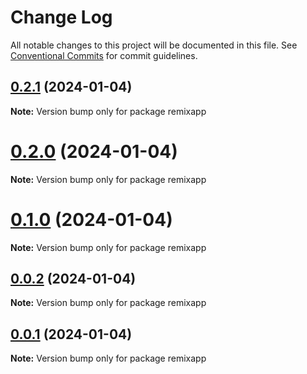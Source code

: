 # Change Log

All notable changes to this project will be documented in this file.
See [Conventional Commits](https://conventionalcommits.org) for commit guidelines.

## [0.2.1](https://github.com/asilas-soap/lerna-started-example/compare/v0.2.0...v0.2.1) (2024-01-04)

**Note:** Version bump only for package remixapp





# [0.2.0](https://github.com/asilas-soap/lerna-started-example/compare/v0.0.2...v0.2.0) (2024-01-04)

**Note:** Version bump only for package remixapp





# [0.1.0](https://github.com/asilas-soap/lerna-started-example/compare/v0.0.2...v0.1.0) (2024-01-04)

**Note:** Version bump only for package remixapp





## [0.0.2](https://github.com/asilas-soap/lerna-started-example/compare/v0.0.1...v0.0.2) (2024-01-04)

**Note:** Version bump only for package remixapp





## [0.0.1](https://github.com/asilas-soap/lerna-started-example/compare/v0.4.8...v0.0.1) (2024-01-04)

**Note:** Version bump only for package remixapp
